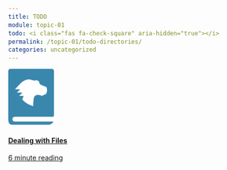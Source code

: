 ```yaml
---
title: TODO
module: topic-01
todo: <i class="fas fa-check-square" aria-hidden="true"></i>
permalink: /topic-01/todo-directories/
categories: uncategorized
---
```


<div class="row text-center">
  <div class="col-lg-4">
    <div class="bs-component">
      <div class="list-group">
        <a href="https://developer.mozilla.org/en-US/docs/Learn/Getting_started_with_the_web/Dealing_with_files" target="_blank" class="list-group-item hw-item">
          <img class="icon-hw" src="../img/hw-icon-mdn.svg" />
          <h4 class="list-group-item-heading">Dealing with Files</h4>
          <div class="divider-hw"></div>
          <p class="list-group-item-text"><i class="far fa-clock" aria-hidden="true"></i> 6 minute reading</p>
        </a>
      </div>
    </div>
  </div>  
</div>
<!--<div class="row text-center">
 <div class="col-lg-12">
    <div class="bs-component">
      <div class="list-group">
          <h4>Directory Review - this might take a few seconds to load</h4>
        <iframe src="https://umontanamediaarts.com/MART341/wp-admin/admin-ajax.php?action=h5p_embed&id=28" width="958" height="204" frameborder="0" allowfullscreen="allowfullscreen"></iframe><script src="https://umontanamediaarts.com/MART341/wp-content/plugins/h5p/h5p-php-library/js/h5p-resizer.js" charset="UTF-8"></script>
          <div class="divider-hw"></div>
          <p class="list-group-item-text"><i class="far fa-clock" aria-hidden="true"></i> 2 minute activity</p>
      </div>
    </div>
  </div>
</div>-->